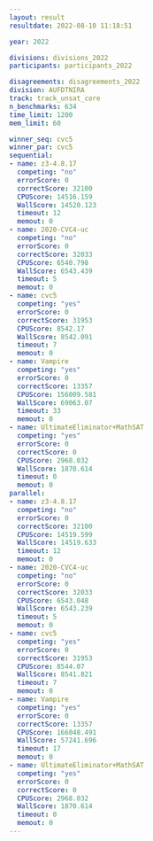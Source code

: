 ```yaml
---
layout: result
resultdate: 2022-08-10 11:18:51

year: 2022

divisions: divisions_2022
participants: participants_2022

disagreements: disagreements_2022
division: AUFDTNIRA
track: track_unsat_core
n_benchmarks: 634
time_limit: 1200
mem_limit: 60

winner_seq: cvc5
winner_par: cvc5
sequential:
- name: z3-4.8.17
  competing: "no"
  errorScore: 0
  correctScore: 32100
  CPUScore: 14516.159
  WallScore: 14520.123
  timeout: 12
  memout: 0
- name: 2020-CVC4-uc
  competing: "no"
  errorScore: 0
  correctScore: 32033
  CPUScore: 6540.798
  WallScore: 6543.439
  timeout: 5
  memout: 0
- name: cvc5
  competing: "yes"
  errorScore: 0
  correctScore: 31953
  CPUScore: 8542.17
  WallScore: 8542.091
  timeout: 7
  memout: 0
- name: Vampire
  competing: "yes"
  errorScore: 0
  correctScore: 13357
  CPUScore: 156009.581
  WallScore: 69063.07
  timeout: 33
  memout: 0
- name: UltimateEliminator+MathSAT
  competing: "yes"
  errorScore: 0
  correctScore: 0
  CPUScore: 2968.032
  WallScore: 1870.614
  timeout: 0
  memout: 0
parallel:
- name: z3-4.8.17
  competing: "no"
  errorScore: 0
  correctScore: 32100
  CPUScore: 14519.599
  WallScore: 14519.633
  timeout: 12
  memout: 0
- name: 2020-CVC4-uc
  competing: "no"
  errorScore: 0
  correctScore: 32033
  CPUScore: 6543.048
  WallScore: 6543.239
  timeout: 5
  memout: 0
- name: cvc5
  competing: "yes"
  errorScore: 0
  correctScore: 31953
  CPUScore: 8544.07
  WallScore: 8541.821
  timeout: 7
  memout: 0
- name: Vampire
  competing: "yes"
  errorScore: 0
  correctScore: 13357
  CPUScore: 166048.491
  WallScore: 57241.696
  timeout: 17
  memout: 0
- name: UltimateEliminator+MathSAT
  competing: "yes"
  errorScore: 0
  correctScore: 0
  CPUScore: 2968.032
  WallScore: 1870.614
  timeout: 0
  memout: 0
---
```

